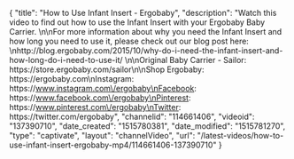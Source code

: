 {
    "title": "How to Use Infant Insert - Ergobaby",
    "description": "Watch this video to find out how to use the Infant Insert with your Ergobaby Baby Carrier. \n\nFor more information about why you need the Infant Insert and how long you need to use it, please check out our blog post here: \nhttp:\/\/blog.ergobaby.com\/2015\/10\/why-do-i-need-the-infant-insert-and-how-long-do-i-need-to-use-it\/ \n\nOriginal Baby Carrier - Sailor: https:\/\/store.ergobaby.com\/sailor\n\nShop Ergobaby: https:\/\/ergobaby.com\nInstagram: https:\/\/www.instagram.com\/ergobaby\nFacebook: https:\/\/www.facebook.com\/ergobaby\nPinterest: https:\/\/www.pinterest.com\/ergobaby\nTwitter: https:\/\/twitter.com\/ergobaby",
    "channelid": "114661406",
    "videoid": "137390710",
    "date_created": "1515780381",
    "date_modified": "1515781270",
    "type": "captivate",
    "layout": "channelVideo",
    "url": "\/latest-videos\/how-to-use-infant-insert-ergobaby-mp4\/114661406-137390710"
}